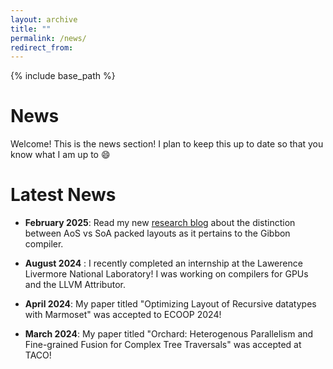 ```yaml
---
layout: archive
title: ""
permalink: /news/
redirect_from:
---
```


{% include base_path %}

# News 

Welcome! This is the news section! I plan to keep this up to date so that you know what I am up to :smile:

# Latest News

- **February 2025**: Read my new [research blog]({{base_path}}/posts/2025/02/blog-post-1/) about the distinction between AoS vs SoA packed layouts as it pertains to the Gibbon compiler.

- **August 2024** : I recently completed an internship at the Lawerence Livermore National Laboratory! I was working on compilers for GPUs and the LLVM Attributor.

- **April 2024**: My paper titled "Optimizing Layout of Recursive datatypes with Marmoset" was accepted to ECOOP 2024! 

- **March 2024**: My paper titled "Orchard: Heterogenous Parallelism and Fine-grained Fusion for Complex Tree Traversals" was accepted at TACO!